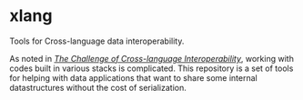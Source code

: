xlang
=====

Tools for Cross-language data interoperability.

As noted in [_The Challenge of Cross-language Interoperability_][1], working with codes built in various stacks is complicated.  This repository is a set of tools for helping with data applications that want to share some internal datastructures without the cost of serialization.


[1]: http://queue.acm.org/detail.cfm?id=2543971 
